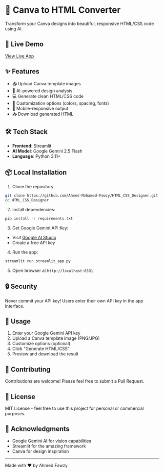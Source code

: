 # 🎨 Canva to HTML Converter

Transform your Canva designs into beautiful, responsive HTML/CSS code using AI.

## 🚀 Live Demo

[View Live App](https://html-css-designer.streamlit.app/) 

## ✨ Features

- 📤 Upload Canva template images
- 🎨 AI-powered design analysis
- 💻 Generate clean HTML/CSS code
- 🎯 Customization options (colors, spacing, fonts)
- 📱 Mobile-responsive output
- 📥 Download generated HTML

## 🛠️ Tech Stack

- **Frontend**: Streamlit
- **AI Model**: Google Gemini 2.5 Flash
- **Language**: Python 3.11+

## 📦 Local Installation

1. Clone the repository:

```bash
git clone https://github.com/Ahmed-Mohamed-Fawzy/HTML_CSS_Designer.git
cd HTML_CSS_Designer
```

2. Install dependencies:

```bash
pip install -r requirements.txt
```

3. Get Google Gemini API Key:

- Visit [Google AI Studio](https://makersuite.google.com/app/apikey)
- Create a free API key

4. Run the app:

```bash
streamlit run streamlit_app.py
```

5. Open browser at `http://localhost:8501`


## 🔒 Security

Never commit your API key! Users enter their own API key in the app interface.

## 📝 Usage

1. Enter your Google Gemini API key
2. Upload a Canva template image (PNG/JPG)
3. Customize options (optional)
4. Click "Generate HTML/CSS"
5. Preview and download the result

## 🤝 Contributing

Contributions are welcome! Please feel free to submit a Pull Request.

## 📄 License

MIT License - feel free to use this project for personal or commercial purposes.

## 🙏 Acknowledgments

- Google Gemini AI for vision capabilities
- Streamlit for the amazing framework
- Canva for design inspiration

---

Made with ❤️ by Ahmed Fawzy




